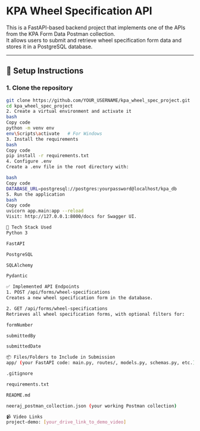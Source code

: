 # KPA Wheel Specification API

This is a FastAPI-based backend project that implements one of the APIs from the KPA Form Data Postman collection.  
It allows users to submit and retrieve wheel specification form data and stores it in a PostgreSQL database.

---

## 🚀 Setup Instructions

### 1. Clone the repository
```bash
git clone https://github.com/YOUR_USERNAME/kpa_wheel_spec_project.git
cd kpa_wheel_spec_project
2. Create a virtual environment and activate it
bash
Copy code
python -m venv env
env\Scripts\activate   # For Windows
3. Install the requirements
bash
Copy code
pip install -r requirements.txt
4. Configure .env
Create a .env file in the root directory with:

bash
Copy code
DATABASE_URL=postgresql://postgres:yourpassword@localhost/kpa_db
5. Run the application
bash
Copy code
uvicorn app.main:app --reload
Visit: http://127.0.0.1:8000/docs for Swagger UI.

🧩 Tech Stack Used
Python 3

FastAPI

PostgreSQL

SQLAlchemy

Pydantic

✅ Implemented API Endpoints
1. POST /api/forms/wheel-specifications
Creates a new wheel specification form in the database.

2. GET /api/forms/wheel-specifications
Retrieves all wheel specification forms, with optional filters for:

formNumber

submittedBy

submittedDate

📦 Files/Folders to Include in Submission
app/ (your FastAPI code: main.py, routes/, models.py, schemas.py, etc.)

.gitignore

requirements.txt

README.md

neeraj_postman_collection.json (your working Postman collection)

📹 Video Links
project-demo: [your_drive_link_to_demo_video]
